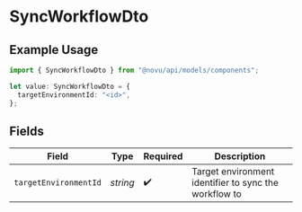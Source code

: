 # SyncWorkflowDto

## Example Usage

```typescript
import { SyncWorkflowDto } from "@novu/api/models/components";

let value: SyncWorkflowDto = {
  targetEnvironmentId: "<id>",
};
```

## Fields

| Field                                                 | Type                                                  | Required                                              | Description                                           |
| ----------------------------------------------------- | ----------------------------------------------------- | ----------------------------------------------------- | ----------------------------------------------------- |
| `targetEnvironmentId`                                 | *string*                                              | :heavy_check_mark:                                    | Target environment identifier to sync the workflow to |